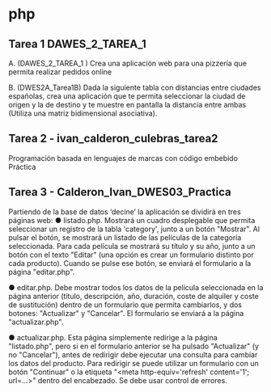 # php

## Tarea 1 DAWES_2_TAREA_1
A. (DAWES_2_TAREA_1 ) Crea una aplicación web para una pizzería que permita realizar
pedidos online

B. (DWES2A_Tarea1B) Dada la siguiente tabla con distancias entre ciudades
españolas, crea una aplicación que te permita seleccionar la ciudad de origen y la de
destino y te muestre en pantalla la distancia entre ambas (Utiliza una matriz
bidimensional asociativa).

## Tarea 2 - ivan_calderon_culebras_tarea2
Programación basada en lenguajes de marcas con código embebido
Práctica

## Tarea 3 - Calderon_Ivan_DWES03_Practica
Partiendo de la base de datos ‘decine’ la aplicación se
dividirá en tres páginas web:
● listado.php. Mostrará un cuadro desplegable que permita seleccionar un registro de la tabla
'category', junto a un botón "Mostrar". Al pulsar el botón, se mostrará un listado de las
películas de la categoría seleccionada.
Para cada película se mostrará su título y su año, junto a un botón con el texto "Editar" (una
opción es crear un formulario distinto por cada producto). Cuando se pulse ese botón, se
enviará el formulario a la página "editar.php".

● editar.php. Debe mostrar todos los datos de la película seleccionada en la página anterior
(título, descripción, año, duración, coste de alquiler y coste de sustitución) dentro de un
formulario que permita cambiarlos, y dos botones: "Actualizar" y "Cancelar". El formulario se
enviará a la página "actualizar.php".

● actualizar.php. Esta página simplemente redirige a la página "listado.php", pero si en el
formulario anterior se ha pulsado "Actualizar" (y no "Cancelar"), antes de redirigir debe
ejecutar una consulta para cambiar los datos del producto. Para redirigir se puede utilizar un
formulario con un botón "Continuar" o la etiqueta "<meta http-equiv='refresh' content='1';
url=...>" dentro del encabezado.
Se debe usar control de errores.

